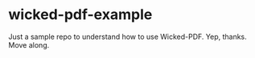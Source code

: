 # wicked-pdf-example
Just a sample repo to understand how to use Wicked-PDF. Yep, thanks. Move along.
